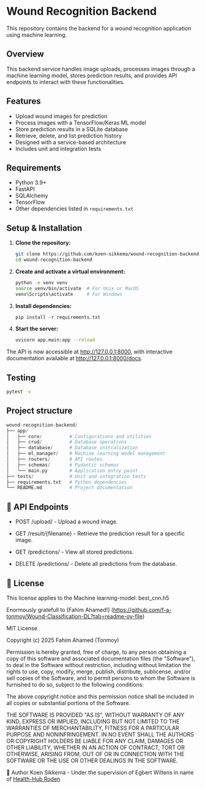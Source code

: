 # Wound Recognition Backend

This repository contains the backend for a wound recognition application using machine learning.

## Overview

This backend service handles image uploads, processes images through a machine learning model, stores prediction results, and provides API endpoints to interact with these functionalities.

## Features

- Upload wound images for prediction
- Process images with a TensorFlow/Keras ML model
- Store prediction results in a SQLite database
- Retrieve, delete, and list prediction history
- Designed with a service-based architecture
- Includes unit and integration tests

## Requirements

- Python 3.9+
- FastAPI
- SQLAlchemy
- TensorFlow
- Other dependencies listed in `requirements.txt`

## Setup & Installation

1. **Clone the repository:**

   ```bash
   git clone https://github.com/koen-sikkema/wound-recognition-backend.git
   cd wound-recognition-backend
   ``` 

2. **Create and activate a virtual environment:**

    ```bash
    python -m venv venv
    source venv/bin/activate  # For Unix or MacOS
    venv\Scripts\activate     # For Windows
    ```

3. **Install dependencies:**
   ```py
   pip install -r requirements.txt
   ```

4. **Start the server:**
   ```bash
   uvicorn app.main:app --reload
   ```

The API is now accessible at http://127.0.0.1:8000, with interactive documentation available at http://127.0.0.1:8000/docs.

## Testing
   ```bash 
   pytest -v
   ``` 

## Project structure
```py
wound-recognition-backend/
├── app/
│   ├── core/          # Configurations and utilities
│   ├── crud/          # Database operations
│   ├── database/      # Database initialization
│   ├── ml_manager/    # Machine learning model management
│   ├── routers/       # API routes
│   ├── schemas/       # Pydantic schemas
│   └── main.py        # Application entry point
├── tests/             # Unit and integration tests
├── requirements.txt   # Python dependencies
└── README.md          # Project documentation
```
## 📄 API Endpoints

*  POST /upload/ - Upload a wound image.

* GET /result/{filename} - Retrieve the prediction result for a specific image.

* GET /predictions/ - View all stored predictions.

* DELETE /predictions/ - Delete all predictions from the database.

## 📄 License 

This license applies to the Machine learning-model: best_cnn.h5 

Enormously gratefull to [Fahim Ahamed!] (https://github.com/f-a-tonmoy/Wound-Classification-DL?tab=readme-ov-file)


MIT License

Copyright (c) 2025 Fahim Ahamed (Tonmoy)

Permission is hereby granted, free of charge, to any person obtaining a copy
of this software and associated documentation files (the "Software"), to deal
in the Software without restriction, including without limitation the rights
to use, copy, modify, merge, publish, distribute, sublicense, and/or sell
copies of the Software, and to permit persons to whom the Software is
furnished to do so, subject to the following conditions:

The above copyright notice and this permission notice shall be included in all
copies or substantial portions of the Software.

THE SOFTWARE IS PROVIDED "AS IS", WITHOUT WARRANTY OF ANY KIND, EXPRESS OR
IMPLIED, INCLUDING BUT NOT LIMITED TO THE WARRANTIES OF MERCHANTABILITY,
FITNESS FOR A PARTICULAR PURPOSE AND NONINFRINGEMENT. IN NO EVENT SHALL THE
AUTHORS OR COPYRIGHT HOLDERS BE LIABLE FOR ANY CLAIM, DAMAGES OR OTHER
LIABILITY, WHETHER IN AN ACTION OF CONTRACT, TORT OR OTHERWISE, ARISING FROM,
OUT OF OR IN CONNECTION WITH THE SOFTWARE OR THE USE OR OTHER DEALINGS IN THE
SOFTWARE.

👤 Author
Koen Sikkema - Under the supervision of Egbert Wiltens in name of [Health-Hub Roden](https://www.health-hub.eu/)